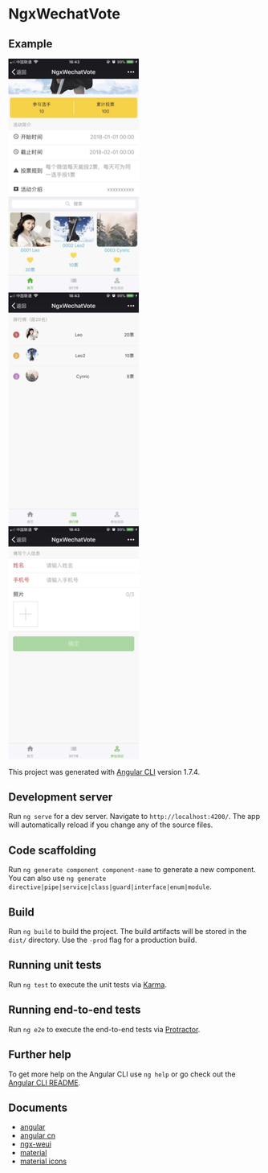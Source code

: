 # NgxWechatVote

## Example
<div>
  <img src='./doc/demo1.jpeg' width="260px" />
  <img src='./doc/demo2.jpeg' width="260px" />
  <img src='./doc/demo3.jpeg' width="260px" />
</div>

This project was generated with [Angular CLI](https://github.com/angular/angular-cli) version 1.7.4.

## Development server

Run `ng serve` for a dev server. Navigate to `http://localhost:4200/`. The app will automatically reload if you change any of the source files.

## Code scaffolding

Run `ng generate component component-name` to generate a new component. You can also use `ng generate directive|pipe|service|class|guard|interface|enum|module`.

## Build

Run `ng build` to build the project. The build artifacts will be stored in the `dist/` directory. Use the `-prod` flag for a production build.

## Running unit tests

Run `ng test` to execute the unit tests via [Karma](https://karma-runner.github.io).

## Running end-to-end tests

Run `ng e2e` to execute the end-to-end tests via [Protractor](http://www.protractortest.org/).

## Further help

To get more help on the Angular CLI use `ng help` or go check out the [Angular CLI README](https://github.com/angular/angular-cli/blob/master/README.md).


## Documents

* [angular](https://angular.io/docs)
* [angular cn](https://angular.cn/docs)
* [ngx-weui](https://github.com/cipchk/ngx-weui)
* [material](https://material.angular.io/)
* [material icons](https://material.io/icons/)
